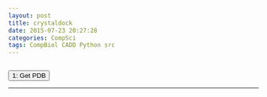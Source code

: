 ```yaml
---
layout: post
title: crystaldock
date: 2015-07-23 20:27:28
categories: CompSci
tags: CompBiol CADD Python src
---
```


<script src="https://ajax.googleapis.com/ajax/libs/jquery/1.11.3/jquery.min.js"></script>

<script>

$.get("http://platinhom.github.io/other/scripts/crystal_dock.py",function(data,status){
	//alert("Data: " + data + "\nStatus: " + status);
	$("#src").html(data);
});

</script>


<pre><code class="language-python" id="src"></code></pre>

<input type="button" value="1: Get PDB" id="getpdb">



------
